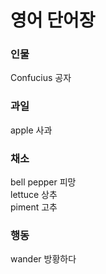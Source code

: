 # 영어 단어장  

### 인물
Confucius 공자    

### 과일
apple 사과

### 채소
bell pepper 피망    
lettuce 상추    
piment 고추    

### 행동    
wander 방황하다

